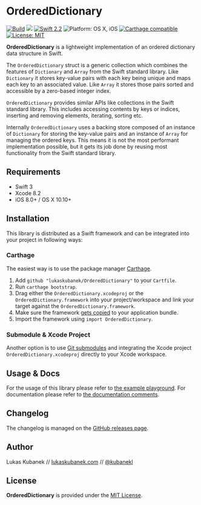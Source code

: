 # OrderedDictionary

[![](https://img.shields.io/travis/lukaskubanek/OrderedDictionary.svg?style=flat-square "Build")](https://travis-ci.org/lukaskubanek/OrderedDictionary) [![](https://img.shields.io/badge/release-v1.0.0--beta-blue.svg?style=flat-square)](https://github.com/lukaskubanek/OrderedDictionary/releases) [![](https://img.shields.io/badge/Swift-3.0-orange.svg?style=flat-square "Swift 2.2")](https://developer.apple.com/swift/) ![](https://img.shields.io/badge/platform-macOS%20%7C%20iOS-yellowgreen.svg?style=flat-square "Platform: OS X, iOS") [![](https://img.shields.io/badge/Carthage-compatible-4BC51D.svg?style=flat-square "Carthage compatible")](https://github.com/Carthage/Carthage) [![](https://img.shields.io/badge/license-MIT-lightgrey.svg?style=flat-square "License: MIT")](LICENSE.md)

**OrderedDictionary** is a lightweight implementation of an ordered dictionary data structure in Swift.

The `OrderedDictionary` struct is a generic collection which combines the features of `Dictionary` and `Array` from the Swift standard library. Like `Dictionary` it stores key-value pairs with each key being unique and maps each key to an associated value. Like `Array` it stores those pairs sorted and accessible by a zero-based integer index.

`OrderedDictionary` provides similar APIs like collections in the Swift standard library. This includes accessing contents by keys or indices, inserting and removing elements, iterating, sorting etc.

Internally `OrderedDictionary` uses a backing store composed of an instance of `Dictionary` for storing the key-value pairs and an instance of `Array` for managing the ordered keys. This means it is not the most performant implementation possible, but it gets its job done by reusing most functionality from the Swift standard library.

## Requirements

- Swift 3
- Xcode 8.2
- iOS 8.0+ / OS X 10.10+

## Installation

This library is distributed as a Swift framework and can be integrated into your project in following ways:

### Carthage

The easiest way is to use the package manager [Carthage](https://github.com/Carthage/Carthage).

1. Add `github "lukaskubanek/OrderedDictionary"` to your `Cartfile`.
2. Run `carthage bootstrap`.
3. Drag either the `OrderedDictionary.xcodeproj` or the `OrderedDictionary.framework` into your project/workspace and link your target against the `OrderedDictionary.framework`.
4. Make sure the framework [gets copied](https://github.com/Carthage/Carthage#adding-frameworks-to-an-application) to your application bundle.
5. Import the framework using `import OrderedDictionary`.

### Submodule & Xcode Project

Another option is to use [Git submodules](http://git-scm.com/book/en/v2/Git-Tools-Submodules) and integrating the Xcode project `OrderedDictionary.xcodeproj` directly to your Xcode workspace.

## Usage & Docs

For the usage of this library please refer to [the example playground](Playgrounds/OrderedDictionary.playground/Contents.swift). For documentation please refer to [the documentation comments](Sources/OrderedDictionary.swift).

## Changelog

The changelog is managed on the [GitHub releases page](https://github.com/lukaskubanek/OrderedDictionary/releases).

## Author

Lukas Kubanek // [lukaskubanek.com](http://lukaskubanek.com) // [@kubanekl](https://twitter.com/kubanekl)

## License

**OrderedDictionary** is provided under the [MIT License](LICENSE.md).
